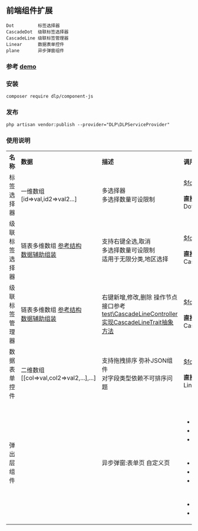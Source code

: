 ## 前端组件扩展
    Dot         标签选择器   
    CascadeDot  级联标签选择器
    CascadeLine 级联标签管理器
    Linear      数据表单控件   
    plane       异步弹窗组件

### 参考 [demo](https://codepen.io/ydtg1993-the-bashful/pen/rNdWade)
    
### 安装
```shell script
composer require dlp/component-js
```
### 发布
```shell script
php artisan vendor:publish --provider="DLP\DLPServiceProvider"
```

### 使用说明
<table> 
    <tr>
        <th style="text-align:left;">名称</td>
        <th style="text-align:left;">数据</td>
        <th style="text-align:left;">描述</td>
        <th style="text-align:left;">调用</td>
    </tr>
    <tr>
        <td style="text-align:left;">标签选择器</td>
        <td style="text-align:left;">一维数组<br/>[id=>val,id2=>val2...]</td>
        <td style="text-align:left;">多选择器<br/>多选择数量可设限制</td>
        <td style="text-align:left;"><a target="_blank" href='https://github.com/laravel-admin-extensions/component-js/blob/main/test/example.php#L134'>$form->Dot</a><br/><br/><b>直接调用</b>:<br/>Dot::panel($selected,$select,1,$style)</td>
    </tr>
    <tr>
        <td style="text-align:left;">级联标签选择器</td>
        <td style="text-align:left;">链表多维数组 <a target="_blank" href='https://github.com/laravel-admin-extensions/component-js/blob/main/test/example.php#L200'>参考结构</a>
        <br/>
        <a target="_blank" href='https://github.com/laravel-admin-extensions/component-js/blob/main/test/example.php#L143'>数据辅助组装</a><br/>
        </td>
        <td style="text-align:left;">支持右键全选,取消<br/>多选择数量可设限制<br/>适用于无限分类,地区选择</td>
        <td style="text-align:left;"><a target="_blank" href='https://github.com/laravel-admin-extensions/component-js/blob/main/test/example.php#L150'>$form->CascadeDot</a><br/><br/><b>直接调用</b>:<br/>CascadeDot::panel($selected,$select,1,$style)</td>
    </tr>
    <tr>
        <td style="text-align:left;">级联标签管理器</td>
        <td style="text-align:left;">链表多维数组 <a target="_blank" href='https://github.com/laravel-admin-extensions/component-js/blob/main/test/example.php#L200'>参考结构</a>
        <br/>
        <a target="_blank" href='https://github.com/laravel-admin-extensions/component-js/blob/main/test/example.php#L179'>数据辅助组装</a><br/>
        </td>
        <td style="text-align:left;">右键新增,修改,删除 操作节点接口参考<a target="_blank" href='https://github.com/laravel-admin-extensions/component-js/blob/main/test/CascadeLineController.php#L8'>test\CascadeLineController</a><br/><a target="_blank" href='https://github.com/laravel-admin-extensions/component-js/blob/main/test/CascadeLineController.php#L13'>实现CascadeLineTrait抽象方法</a></td>
        <td style="text-align:left;"><a target="_blank" href='https://github.com/laravel-admin-extensions/component-js/blob/main/test/example.php#L187'>$form->CascadeLine</a><br/><br/><b>直接调用</b>:<br/>CascadeLine::panel($select,$xhr,$style)</td>
    </tr>
    <tr>
        <td style="text-align:left;">数据表单控件</td>
        <td style="text-align:left;">二维数组<br/>[[col=>val,col2=>val2,...],...]</td>
        <td style="text-align:left;">支持拖拽排序 弥补JSON组件<br/>对字段类型依赖不可排序问题</td>
        <td style="text-align:left;"><a target="_blank" href='https://github.com/laravel-admin-extensions/component-js/blob/main/test/example.php#L163'>$form->Linear</a><br/><br/><b>直接调用</b>:<br/>Linear::panel($columns,$data)</td>
    </tr>
    <tr>
        <td style="text-align:left;">弹出层组件</td>
        <td style="text-align:left;"></td>
        <td style="text-align:left;">异步弹窗:表单页 自定义页</td>
        <td style="text-align:left;">
         <ul>
            例.新增表单
            <li><a target="_blank" href='https://github.com/laravel-admin-extensions/component-js/blob/main/test/example.php#L53'>grid头创建新增按钮</a></li>
            <li><a target="_blank" href='https://github.com/laravel-admin-extensions/component-js/blob/main/test/example.php#L78'>create渲染</a></li>
            <li><a target="_blank" href='https://github.com/laravel-admin-extensions/component-js/blob/main/test/example.php#L82'>数据处理store</a></li>
        </ul>
        <ul>
            例.修改表单
            <li><a target="_blank" href='https://github.com/laravel-admin-extensions/component-js/blob/main/test/example.php#L68'>grid行创建修改按钮</a></li>
            <li><a target="_blank" href='https://github.com/laravel-admin-extensions/component-js/blob/main/test/example.php#L101'>edit渲染</a></li>
            <li><a target="_blank" href='https://github.com/laravel-admin-extensions/component-js/blob/main/test/example.php#L105'>数据处理update</a></li>
        </ul>
        <ul>
            例.自定义页
            <li><a target="_blank" href='https://github.com/laravel-admin-extensions/component-js/blob/main/test/example.php#L69'>grid行创建按钮</a></li>
            <li><a target="_blank" href='https://github.com/laravel-admin-extensions/component-js/blob/main/test/example.php#L196'>渲染</a></li>
        </ul>
    </tr>
</table>

